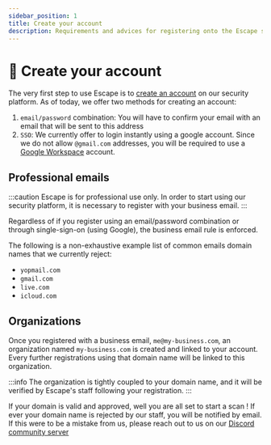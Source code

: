 ```yaml
---
sidebar_position: 1
title: Create your account
description: Requirements and advices for registering onto the Escape security platform
---
```


# 👤 Create your account

The very first step to use Escape is to [create an account](https://app.escape.tech/register) on our security platform. As of today, we offer two methods for creating an account:

1. `email/password` combination: You will have to confirm your email with an email that will be sent to this address
2. `SSO`: We currently offer to login instantly using a google account. Since we do not allow `@gmail.com` addresses, you will be required to use a [Google Workspace](https://workspace.google.fr/) account.

## Professional emails

:::caution
Escape is for professional use only. In order to start using our security platform, it is necessary to register with your business email.
:::

Regardless of if you register using an email/password combination or through single-sign-on (using Google), the business email rule is enforced.

The following is a non-exhaustive example list of common emails domain names that we currently reject:

- `yopmail.com`
- `gmail.com`
- `live.com`
- `icloud.com`

## Organizations

Once you registered with a business email, `me@my-business.com`, an organization named `my-business.com`
is created and linked to your account. Every further registrations using that domain name will be linked to this organization.

:::info
The organization is tightly coupled to your domain name, and it will be verified by Escape's staff following your registration.
:::

If your domain is valid and approved, well you are all set to start a scan ! If ever your domain name is rejected by our staff, you will be notified by email. If this were to be a mistake from us, please reach out to us on our [Discord community server](https://discord.escape.tech)
